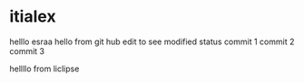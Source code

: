 # itialex
helllo esraa
hello from git hub 
edit to see modified status
 commit 1
commit 2
commit 3

hellllo from liclipse